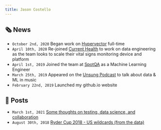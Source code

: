 ```yaml
---
title: Jason Costello
---
```


## 🗞 News

* `October 2nd, 2020` Began work on [Hypervector](https://hypervector.io) full-time
* `April 10th, 2020` Re-joined [Current Health](https://currenthealth.com) to work on data engineering as the team looks to scale their vital signs monitoring device and platform
* `April 1st, 2019` Joined the team at [SpotQA](https://virtuoso.qa) as a Machine Learning Engineer
* `March 25th, 2019` Appeared on the [Unsung Podcast](https://www.unsungpod.net/episodes/episode-63-algorithm-n-blues-spotify-ai-and-the-decline-of-the-musician) to talk about data & ML in music
* `February 22nd, 2019` Launched my github.io website

## 📖 Posts

* `March 1st, 2021` [Some thoughts on testing, data science, and collaboration](posts/2021-3-1-testing-thoughts.md)
* `August 30th, 2018` [Ryder Cup 2018 - US wildcards (from the data)](posts/2018-8-30-ryder-cup.md)
